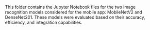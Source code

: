 This folder contains the Jupyter Notebook files for the two image recognition models considered for the mobile app: MobileNetV2 and DenseNet201. These models were evaluated based on their accuracy, efficiency, and integration capabilities.
